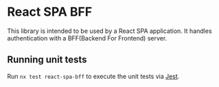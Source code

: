 # React SPA BFF

This library is intended to be used by a React SPA application. It handles authentication with a BFF(Backend For Frontend) server.

## Running unit tests

Run `nx test react-spa-bff` to execute the unit tests via [Jest](https://jestjs.io).
